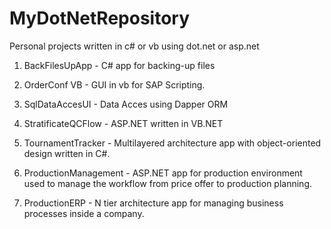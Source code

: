 # MyDotNetRepository

Personal projects written in c# or vb using dot.net or asp.net

1. BackFilesUpApp - C# app for backing-up files

2. OrderConf	VB - GUI in vb for SAP Scripting.

3. SqlDataAccesUI - Data Acces using Dapper ORM

4. StratificateQCFlow - ASP.NET written in VB.NET

5. TournamentTracker	- Multilayered architecture app with object-oriented design written in C#.

6. ProductionManagement - ASP.NET app for production environment used to manage the workflow from price offer to production planning.

7. ProductionERP - N tier architecture app for managing business processes inside a company.
